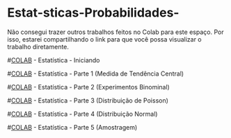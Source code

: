 # Estat-sticas-Probabilidades-


Não consegui trazer outros trabalhos feitos no Colab para este espaço. Por isso, estarei compartilhando o link para que você possa visualizar o trabalho diretamente.

#[COLAB](https://colab.research.google.com/drive/17qkrdacQsO6qaQbXWWqh5Qz1-x2uQIfH?usp=sharing) - Estatística - Iniciando

#[COLAB](https://colab.research.google.com/drive/141TXkWPVxJyvBk4uMDgtzRqdfa1zqHmd?usp=sharing) - Estatística - Parte 1 (Medida de Tendência Central)

#[COLAB](https://colab.research.google.com/drive/1oWlX7LZgHoLOtv-_Jo02gDllfZpRf2m9?usp=sharing) - Estatística - Parte 2 (Experimentos Binominal)

#[COLAB](https://colab.research.google.com/drive/1ab5hY9ajHD3h-FOpePsvGzeMCC3JkXSX?usp=sharing) - Estatística - Parte 3 (Distribuição de Poisson)

#[COLAB](https://colab.research.google.com/drive/1SKSlY2OUwTXw0iqHVARzDiVJCphRnXAh?usp=sharing) - Estatística - Parte 4 (Distribuição Normal)

#[COLAB](https://colab.research.google.com/drive/1c1UPrFsDDQgzKm2GjkXj8QnlDLo6DGaz?usp=sharing) - Estatística - Parte 5 (Amostragem)

